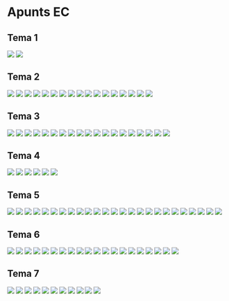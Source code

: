 # Apunts EC
## Tema 1
![](imatges/apuntsEC_43.jpg)
![](imatges/apuntsEC_44.jpg)
## Tema 2
![](imatges/apuntsEC_1.jpg)
![](imatges/apuntsEC_2.jpg)
![](imatges/apuntsEC_3.jpg)
![](imatges/apuntsEC_4.jpg)
![](imatges/apuntsEC_5.jpg)
![](imatges/apuntsEC_6.jpg)
![](imatges/apuntsEC_7.jpg)
![](imatges/apuntsEC_8.jpg)
![](imatges/apuntsEC_9.jpg)
![](imatges/apuntsEC_10.jpg)
![](imatges/apuntsEC_11.jpg)
![](imatges/apuntsEC_12.jpg)
![](imatges/apuntsEC_13.jpg)
![](imatges/apuntsEC_14.jpg)
![](imatges/apuntsEC_15.jpg)
![](imatges/apuntsEC_16.jpg)
![](imatges/apuntsEC_17.jpg)
## Tema 3
![](imatges/apuntsEC_18.jpg)
![](imatges/apuntsEC_19.jpg)
![](imatges/apuntsEC_20.jpg)
![](imatges/apuntsEC_21.jpg)
![](imatges/apuntsEC_22.jpg)
![](imatges/apuntsEC_23.jpg)
![](imatges/apuntsEC_24.jpg)
![](imatges/apuntsEC_25.jpg)
![](imatges/apuntsEC_26.jpg)
![](imatges/apuntsEC_27.jpg)
![](imatges/apuntsEC_28.jpg)
![](imatges/apuntsEC_29.jpg)
![](imatges/apuntsEC_30.jpg)
![](imatges/apuntsEC_31.jpg)
![](imatges/apuntsEC_32.jpg)
![](imatges/apuntsEC_33.jpg)
![](imatges/apuntsEC_34.jpg)
![](imatges/apuntsEC_35.jpg)
![](imatges/apuntsEC_36.jpg)
## Tema 4
![](imatges/apuntsEC_37.jpg)
![](imatges/apuntsEC_38.jpg)
![](imatges/apuntsEC_39.jpg)
![](imatges/apuntsEC_40.jpg)
![](imatges/apuntsEC_41.jpg)
![](imatges/apuntsEC_42.jpg)
## Tema 5
![](imatges/apuntsEC_45.jpg)
![](imatges/apuntsEC_46.jpg)
![](imatges/apuntsEC_47.jpg)
![](imatges/apuntsEC_48.jpg)
![](imatges/apuntsEC_49.jpg)
![](imatges/apuntsEC_50.jpg)
![](imatges/apuntsEC_51.jpg)
![](imatges/apuntsEC_52.jpg)
![](imatges/apuntsEC_53.jpg)
![](imatges/apuntsEC_54.jpg)
![](imatges/apuntsEC_55.jpg)
![](imatges/apuntsEC_56.jpg)
![](imatges/apuntsEC_57.jpg)
![](imatges/apuntsEC_58.jpg)
![](imatges/apuntsEC_59.jpg)
![](imatges/apuntsEC_60.jpg)
![](imatges/apuntsEC_61.jpg)
![](imatges/apuntsEC_62.jpg)
![](imatges/apuntsEC_63.jpg)
![](imatges/apuntsEC_64.jpg)
![](imatges/apuntsEC_65.jpg)
![](imatges/apuntsEC_66.jpg)
![](imatges/apuntsEC_67.jpg)
![](imatges/apuntsEC_68.jpg)
![](imatges/apuntsEC_69.jpg)
## Tema 6
![](imatges/apuntsEC_70.jpg)
![](imatges/apuntsEC_71.jpg)
![](imatges/apuntsEC_72.jpg)
![](imatges/apuntsEC_73.jpg)
![](imatges/apuntsEC_74.jpg)
![](imatges/apuntsEC_75.jpg)
![](imatges/apuntsEC_76.jpg)
![](imatges/apuntsEC_77.jpg)
![](imatges/apuntsEC_78.jpg)
![](imatges/apuntsEC_79.jpg)
![](imatges/apuntsEC_80.jpg)
![](imatges/apuntsEC_81.jpg)
![](imatges/apuntsEC_82.jpg)
![](imatges/apuntsEC_83.jpg)
![](imatges/apuntsEC_84.jpg)
![](imatges/apuntsEC_85.jpg)
![](imatges/apuntsEC_86.jpg)
![](imatges/apuntsEC_87.jpg)
![](imatges/apuntsEC_88.jpg)
![](imatges/apuntsEC_89.jpg)
## Tema 7
![](imatges/apuntsEC_90.jpg)
![](imatges/apuntsEC_91.jpg)
![](imatges/apuntsEC_92.jpg)
![](imatges/apuntsEC_93.jpg)
![](imatges/apuntsEC_94.jpg)
![](imatges/apuntsEC_95.jpg)
![](imatges/apuntsEC_96.jpg)
![](imatges/apuntsEC_97.jpg)
![](imatges/apuntsEC_98.jpg)
![](imatges/apuntsEC_99.jpg)
![](imatges/apuntsEC_100.jpg)
